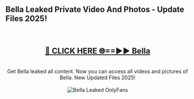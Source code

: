 <h2>Bella Leaked Private Video And Photos - Update Files 2025!</h2>
<br>
<div align="center">
<h2><a href="https://top-ai-tools.click/QrbHav" rel="nofollow">🔴 CLICK HERE 🌐==►► Bella</a></h2>
<br>
Get Bella leaked all content. Now you can access all videos and pictures of Bella. New Updated Files 2025!
<br>
<br>
<a href="https://top-ai-tools.click/QrbHav" rel="nofollow" data-target="animated-image.originalLink"><img src="https://i.ibb.co.com/WyWwxjT/player-gif2.gif" alt="Bella Leaked  OnlyFans" style="max-width: 100%; display: inline-block;" data-target="animated-image.originalImage"></a>
</div>
<br>